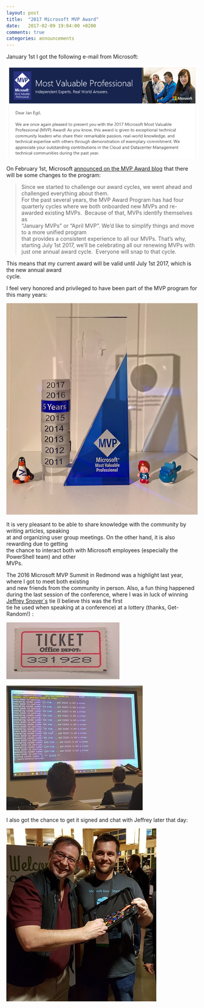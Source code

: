 ```yaml
---
layout: post
title:  "2017 Microsoft MVP Award"
date:   2017-02-09 19:04:00 +0200
comments: true
categories: announcements
---
```


January 1st I got the following e-mail from Microsoft:

![alt](/images/2017-02-09_MVP_Award_2017.png)


On February 1st, Microsoft [announced on the MVP Award blog](https://blogs.msdn.microsoft.com/mvpawardprogram/2017/02/01/microsoft-mvp-award-evolution/) that there will be some changes to the program:

> Since we started to challenge our award cycles, we went ahead and challenged everything about them.  
For the past several years, the MVP Award Program has had four quarterly cycles where we both 
 onboarded new MVPs and re-awarded existing MVPs.  Because of that, MVPs identify themselves as  
 “January MVPs” or “April MVP”. We’d like to simplify things and move to a more unified program   
 that provides a consistent experience to all our MVPs.
That’s why, starting July 1st 2017, we’ll be celebrating all our renewing MVPs with just one annual 
 award cycle.  Everyone will snap to that cycle.

This means that my current award will be valid until July 1st 2017, which is the new annual award  
cycle.

I feel very honored and privileged to have been part of the MVP program for this many years:

![alt](/images/2017-02-09_MVP_Award_2017.jpg)

It is very pleasant to be able to share knowledge with the community by writing articles, speaking  
at and organizing user group meetings. On the other hand, it is also rewarding due to getting  
the chance to interact both with Microsoft employees (especially the PowerShell team) and other  
MVPs.

The 2016 Microsoft MVP Summit in Redmond was a highlight last year, where I got to meet both existing  
and new friends from the community in person.
Also, a fun thing happened during the last session of the conference, where I was in luck of winning 
[Jeffrey Snover`s](https://en.wikipedia.org/wiki/Jeffrey_Snover) tie (I believe this was the first  
tie he used when speaking at a conference) at a lottery (thanks, Get-Random!) :

![alt](/images/2017-02-09_MVP_Award_2017_03.jpg)

![alt](/images/2017-02-09_MVP_Award_2017_04.jpg)

I also got the chance to get it signed and chat with Jeffrey later that day:

![alt](/images/2017-02-09_MVP_Award_2017_02.jpg)